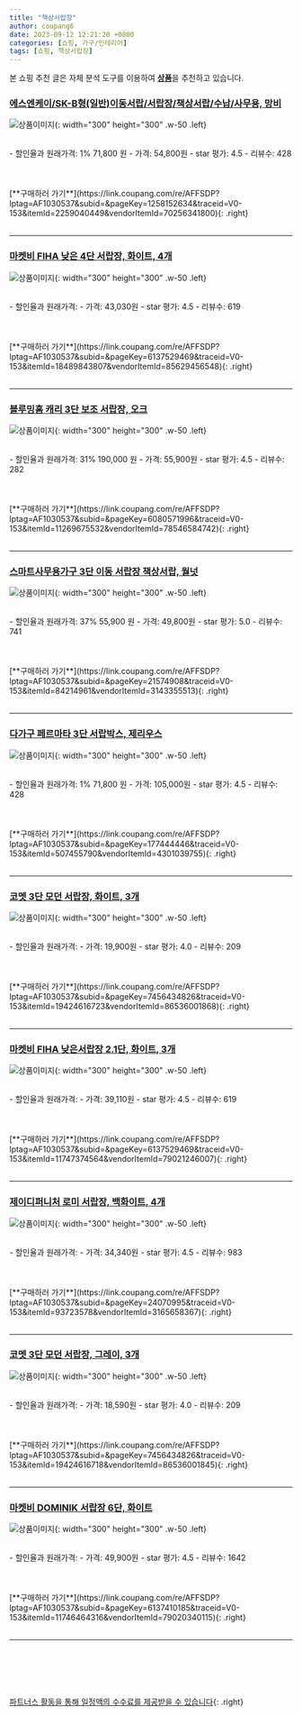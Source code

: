 ```yaml
---
title: "책상서랍장"
author: coupang6
date: 2023-09-12 12:21:20 +0800
categories: [쇼핑, 가구/인테리어]
tags: [쇼핑, 책상서랍장]
---
```


본 쇼핑 추천 글은 자체 분석 도구를 이용하여 [**상품**](https://link.coupang.com/a/bao1ui)을 추천하고 있습니다.

### [에스엔케이/SK-B형(일반)이동서랍/서랍장/책상서랍/수납/사무용, 망비](https://link.coupang.com/re/AFFSDP?lptag=AF1030537&subid=&pageKey=1258152634&traceid=V0-153&itemId=2259040449&vendorItemId=70256341800)

![상품이미지](https://thumbnail7.coupangcdn.com/thumbnails/remote/230x230ex/image/vendor_inventory/bbfc/118c20e224a18256fbc3fe975cac0d0f6912d053e70a509c8be7a19cc1f5.jpg){: width="300" height="300" .w-50 .left}


<br>
- 할인율과 원래가격: 1%  71,800   원
- 가격: 54,800원
- star 평가: 4.5
- 리뷰수: 428
<br>
<br>
<br>
<br>
[**구매하러 가기**](https://link.coupang.com/re/AFFSDP?lptag=AF1030537&subid=&pageKey=1258152634&traceid=V0-153&itemId=2259040449&vendorItemId=70256341800){: .right}
<br>
<br>

---

### [마켓비 FIHA 낮은 4단 서랍장, 화이트, 4개](https://link.coupang.com/re/AFFSDP?lptag=AF1030537&subid=&pageKey=6137529469&traceid=V0-153&itemId=18489843807&vendorItemId=85629456548)

![상품이미지](https://thumbnail7.coupangcdn.com/thumbnails/remote/230x230ex/image/rs_quotation_api/4bu0qeic/b6ffa86e78064969924c1f03316160a5.jpg){: width="300" height="300" .w-50 .left}


<br>
- 할인율과 원래가격: 
- 가격: 43,030원
- star 평가: 4.5
- 리뷰수: 619
<br>
<br>
<br>
<br>
[**구매하러 가기**](https://link.coupang.com/re/AFFSDP?lptag=AF1030537&subid=&pageKey=6137529469&traceid=V0-153&itemId=18489843807&vendorItemId=85629456548){: .right}
<br>
<br>

---

### [블루밍홈 캐리 3단 보조 서랍장, 오크](https://link.coupang.com/re/AFFSDP?lptag=AF1030537&subid=&pageKey=6080571996&traceid=V0-153&itemId=11269675532&vendorItemId=78546584742)

![상품이미지](https://thumbnail9.coupangcdn.com/thumbnails/remote/230x230ex/image/retail/images/2021/09/15/10/5/75cdd1d2-4285-4de2-8cab-1ab8a5b1724b.jpg){: width="300" height="300" .w-50 .left}


<br>
- 할인율과 원래가격: 31%  190,000   원
- 가격: 55,900원
- star 평가: 4.5
- 리뷰수: 282
<br>
<br>
<br>
<br>
[**구매하러 가기**](https://link.coupang.com/re/AFFSDP?lptag=AF1030537&subid=&pageKey=6080571996&traceid=V0-153&itemId=11269675532&vendorItemId=78546584742){: .right}
<br>
<br>

---

### [스마트사무용가구 3단 이동 서랍장 책상서랍, 월넛](https://link.coupang.com/re/AFFSDP?lptag=AF1030537&subid=&pageKey=21574908&traceid=V0-153&itemId=84214961&vendorItemId=3143355513)

![상품이미지](https://thumbnail7.coupangcdn.com/thumbnails/remote/230x230ex/image/vendor_inventory/5583/468658d96ed0b96a3e348993f31d14092943a3720ed099e6080577251ed1.jpg){: width="300" height="300" .w-50 .left}


<br>
- 할인율과 원래가격: 37%  55,900   원
- 가격: 49,800원
- star 평가: 5.0
- 리뷰수: 741
<br>
<br>
<br>
<br>
[**구매하러 가기**](https://link.coupang.com/re/AFFSDP?lptag=AF1030537&subid=&pageKey=21574908&traceid=V0-153&itemId=84214961&vendorItemId=3143355513){: .right}
<br>
<br>

---

### [다가구 페르마타 3단 서랍박스, 제리우스](https://link.coupang.com/re/AFFSDP?lptag=AF1030537&subid=&pageKey=177444446&traceid=V0-153&itemId=507455790&vendorItemId=4301039755)

![상품이미지](https://thumbnail7.coupangcdn.com/thumbnails/remote/230x230ex/image/vendor_inventory/images/2019/01/17/10/1/04331c46-e2f7-4a73-a0a9-ede6a5599cb4.jpg){: width="300" height="300" .w-50 .left}


<br>
- 할인율과 원래가격: 1%  71,800   원
- 가격: 105,000원
- star 평가: 4.5
- 리뷰수: 428
<br>
<br>
<br>
<br>
[**구매하러 가기**](https://link.coupang.com/re/AFFSDP?lptag=AF1030537&subid=&pageKey=177444446&traceid=V0-153&itemId=507455790&vendorItemId=4301039755){: .right}
<br>
<br>

---

### [코멧 3단 모던 서랍장, 화이트, 3개](https://link.coupang.com/re/AFFSDP?lptag=AF1030537&subid=&pageKey=7456434826&traceid=V0-153&itemId=19424616723&vendorItemId=86536001868)

![상품이미지](https://thumbnail6.coupangcdn.com/thumbnails/remote/230x230ex/image/retail/images/5891832189840099-58948213-a40e-4708-8e80-8847af4f0dc7.jpg){: width="300" height="300" .w-50 .left}


<br>
- 할인율과 원래가격: 
- 가격: 19,900원
- star 평가: 4.0
- 리뷰수: 209
<br>
<br>
<br>
<br>
[**구매하러 가기**](https://link.coupang.com/re/AFFSDP?lptag=AF1030537&subid=&pageKey=7456434826&traceid=V0-153&itemId=19424616723&vendorItemId=86536001868){: .right}
<br>
<br>

---

### [마켓비 FIHA 낮은서랍장 2.1단, 화이트, 3개](https://link.coupang.com/re/AFFSDP?lptag=AF1030537&subid=&pageKey=6137529469&traceid=V0-153&itemId=11747374564&vendorItemId=79021246007)

![상품이미지](https://thumbnail7.coupangcdn.com/thumbnails/remote/230x230ex/image/rs_quotation_api/ws81mt4o/5c43c76b64424617a937cbf0136f6769.jpg){: width="300" height="300" .w-50 .left}


<br>
- 할인율과 원래가격: 
- 가격: 39,110원
- star 평가: 4.5
- 리뷰수: 619
<br>
<br>
<br>
<br>
[**구매하러 가기**](https://link.coupang.com/re/AFFSDP?lptag=AF1030537&subid=&pageKey=6137529469&traceid=V0-153&itemId=11747374564&vendorItemId=79021246007){: .right}
<br>
<br>

---

### [제이디퍼니처 로미 서랍장, 백화이트, 4개](https://link.coupang.com/re/AFFSDP?lptag=AF1030537&subid=&pageKey=24070995&traceid=V0-153&itemId=93723578&vendorItemId=3165658367)

![상품이미지](https://thumbnail9.coupangcdn.com/thumbnails/remote/230x230ex/image/product/image/vendoritem/2019/01/28/3165658367/baee0b0c-b92d-4e6c-911e-e48c881ffd39.jpg){: width="300" height="300" .w-50 .left}


<br>
- 할인율과 원래가격: 
- 가격: 34,340원
- star 평가: 4.5
- 리뷰수: 983
<br>
<br>
<br>
<br>
[**구매하러 가기**](https://link.coupang.com/re/AFFSDP?lptag=AF1030537&subid=&pageKey=24070995&traceid=V0-153&itemId=93723578&vendorItemId=3165658367){: .right}
<br>
<br>

---

### [코멧 3단 모던 서랍장, 그레이, 3개](https://link.coupang.com/re/AFFSDP?lptag=AF1030537&subid=&pageKey=7456434826&traceid=V0-153&itemId=19424616718&vendorItemId=86536001845)

![상품이미지](https://thumbnail8.coupangcdn.com/thumbnails/remote/230x230ex/image/retail/images/5891850869137659-86bf984d-d044-4aa3-bf83-aa6fbad23962.jpg){: width="300" height="300" .w-50 .left}


<br>
- 할인율과 원래가격: 
- 가격: 18,590원
- star 평가: 4.0
- 리뷰수: 209
<br>
<br>
<br>
<br>
[**구매하러 가기**](https://link.coupang.com/re/AFFSDP?lptag=AF1030537&subid=&pageKey=7456434826&traceid=V0-153&itemId=19424616718&vendorItemId=86536001845){: .right}
<br>
<br>

---

### [마켓비 DOMINIK 서랍장 6단, 화이트](https://link.coupang.com/re/AFFSDP?lptag=AF1030537&subid=&pageKey=6137410185&traceid=V0-153&itemId=11746464316&vendorItemId=79020340115)

![상품이미지](https://thumbnail6.coupangcdn.com/thumbnails/remote/230x230ex/image/rs_quotation_api/wejkwndq/73dffc7fc0eb44819034ba1c67f85020.jpg){: width="300" height="300" .w-50 .left}


<br>
- 할인율과 원래가격: 
- 가격: 49,900원
- star 평가: 4.5
- 리뷰수: 1642
<br>
<br>
<br>
<br>
[**구매하러 가기**](https://link.coupang.com/re/AFFSDP?lptag=AF1030537&subid=&pageKey=6137410185&traceid=V0-153&itemId=11746464316&vendorItemId=79020340115){: .right}
<br>
<br>

---
<br><br><br><br><br> [파트너스 활동을 통해 일정액의 수수료를 제공받을 수 있습니다](https://link.coupang.com/a/bao1ui){: .right}